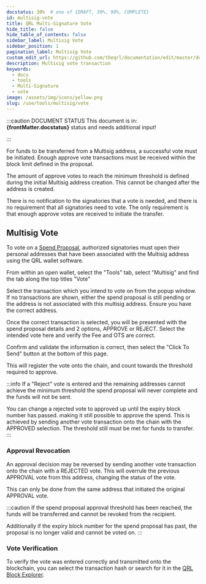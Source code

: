 ```yaml
---
docstatus: 30%  # one of {DRAFT, 30%, 90%, COMPLETE}
id: multisig-vote
title: QRL Multi-Signature Vote
hide_title: false
hide_table_of_contents: false
sidebar_label: Multisig Vote
sidebar_position: 1
pagination_label: Multisig Vote
custom_edit_url: https://github.com/theqrl/documentation/edit/master/docs/basics/what-is-qrl.md
description: Multisig vote transaction
keywords:
  - docs
  - tools
  - Multi-Signature
  - vote
image: /assets/img/icons/yellow.png
slug: /use/tools/multisig/vote
---
```


:::caution DOCUMENT STATUS 
<span>This document is in: <b>{frontMatter.docstatus}</b> status and needs additional input!</span>

:::


For funds to be transferred from a Multisig address, a successful vote must be initiated. Enough approve vote transactions must be received within the block limit defined in the proposal.

The amount of approve votes to reach the minimum threshold is defined during the initial Multisig address creation. This cannot be changed after the address is created.

There is no notification to the signatories that a vote is needed, and there is no requirement that all signatories need to vote. The only requirement is that enough approve votes are received to initiate the transfer.

## Multisig Vote

To vote on a [Spend Proposal](/use/tools/multisig/spend-proposal), authorized signatories must open their personal addresses that have been associated with the Multisig address using the QRL wallet software.

From within an open wallet, select the "Tools" tab, select "Multisig" and find the tab along the top titles "Vote"

Select the transaction which you intend to vote on from the popup window. If no transactions are shown, either the spend proposal is still pending or the address is not associated with this multisig address. Ensure you have the correct address.

 Once the correct transaction is selected, you will be presented with the spend proposal details and 2 options, APPROVE or REJECT. Select the intended vote here and verify the Fee and OTS are correct. 

 Confirm and validate the information is correct, then select the "Click To Send" button at the bottom of this page.

This will register the vote onto the chain, and count towards the threshold required to approve.

:::info
If a "Reject" vote is entered and the remaining addresses cannot achieve the minimum threshold the spend proposal will never complete and the funds will not be sent.

You can change a rejected vote to approved up until the expiry block number has passed. making it still possible to approve the spend. This is achieved by sending another vote transaction onto the chain with the APPROVED selection. The threshold still must be met for funds to transfer.
:::

### Approval Revocation

An approval decision may be reversed by sending another vote transaction onto the chain with a REJECTED vote. This will overrule the previous APPROVAL vote from this address, changing the status of the vote.

This can only be done from the same address that initiated the original APPROVAL vote. 

:::caution
If the spend proposal approval threshold has been reached, the funds will be transferred and cannot be revoked from the recipient.

Additionally if the expiry block number for the spend proposal has past, the proposal is no longer valid and cannot be voted on.
:::
 

### Vote Verification

To verify the vote was entered correctly and transmitted onto the blockchain, you can select the transaction hash or search for it in the [QRL Block Explorer](https://explorer.theqrl.org). 
